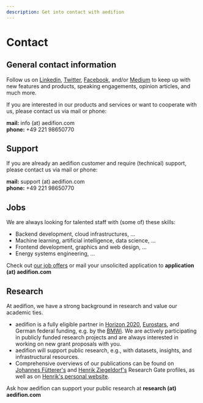 ```yaml
---
description: Get into contact with aedifion
---
```


# Contact

## General contact information

Follow us on [Linkedin](https://www.linkedin.com/company/aedifion/), [Twitter](https://twitter.com/aedifion), [Facebook](https://www.facebook.com/aedifion/), and/or [Medium](https://medium.com/@aedifion) to keep up with new features and products, speaking engagements, opinion articles, and much more.

If you are interested in our products and services or want to cooperate with us, please contact us via mail or phone:

**mail:** info \(at\) aedifion.com  
**phone:** +49 221 98650770

## Support

If you are already an aedifion customer and require \(technical\) support, please contact us via mail or phone:

**mail:** support \(at\) aedifion.com  
**phone:** +49 221 98650770

## Jobs

We are always looking for talented staff with \(some of\) these skills:

* Backend development, cloud infrastructures, ...
* Machine learning, artificial intelligence, data science, ...
* Frontend development, graphics and web design, ...
* Energy systems engineering, ...

Check out [our job offers](http://aedifion.com/hiring.php) or mail your unsolicited application to **application \(at\) aedifion.com**

## Research

At aedifion, we have a strong background in research and value our academic ties.

* aedifion is a fully eligible partner in [Horizon 2020](https://ec.europa.eu/programmes/horizon2020/en/), [Eurostars](https://www.eurostars-eureka.eu/), and German federal funding, e.g. by the [BMWi](https://www.bmwi.de/Navigation/EN/Home/home.html). We are actively participating in publicly funded research projects and are always interested in working on new grant proposals with you.
* aedifion will support public research, e.g., with datasets, insights, and infrastructural resources.
* Comprehensive overviews of our publications can be found on [Johannes Fütterer's](https://www.researchgate.net/profile/Johannes_Fuetterer) and [Henrik Ziegeldorf's](https://www.researchgate.net/profile/Jan_Ziegeldorf) Research Gate profiles, as well as on [Henrik's personal website](https://www.henrikziegeldorf.de/publications/).

Ask how aedifion can support your public research at **research \(at\) aedifion.com**





